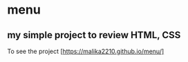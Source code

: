 # menu
## my simple project to review HTML, CSS
To see the project [https://malika2210.github.io/menu/]
